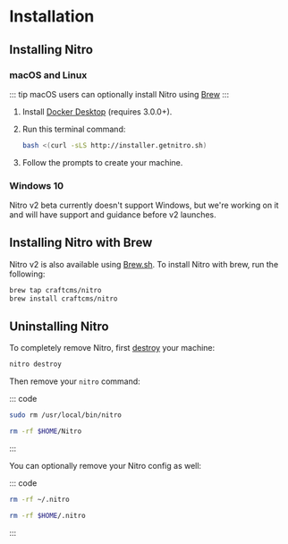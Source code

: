 # Installation

## Installing Nitro

### macOS and Linux

::: tip
macOS users can optionally install Nitro using [Brew](#installing-nitro-with-brew)
:::

1. Install [Docker Desktop](https://www.docker.com/products/docker-desktop) (requires 3.0.0+).
2. Run this terminal command:

    ```bash
    bash <(curl -sLS http://installer.getnitro.sh)
    ```

3. Follow the prompts to create your machine.

### Windows 10

Nitro v2 beta currently doesn't support Windows, but we're working on it and will have support and guidance before v2 launches.

## Installing Nitro with Brew

Nitro v2 is also available using [Brew.sh](https://brew.sh). To install Nitro with brew, run the following:

```bash
brew tap craftcms/nitro
brew install craftcms/nitro
```

## Uninstalling Nitro

To completely remove Nitro, first [destroy](commands.md#destroy) your machine:

```bash
nitro destroy
```

Then remove your `nitro` command:

::: code
```bash macOS and Linux
sudo rm /usr/local/bin/nitro
```
```bash Windows
rm -rf $HOME/Nitro
```
:::

You can optionally remove your Nitro config as well:

::: code
```bash macOS and Linux
rm -rf ~/.nitro
```
```bash Windows
rm -rf $HOME/.nitro
```
:::
